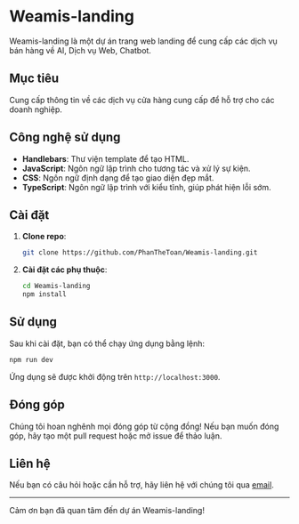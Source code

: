 # Weamis-landing

Weamis-landing là một dự án trang web landing để cung cấp các dịch vụ bán hàng về AI, Dịch vụ Web, Chatbot.

## Mục tiêu

Cung cấp thông tin về các dịch vụ cửa hàng cung cấp để hỗ trợ cho các doanh nghiệp.

## Công nghệ sử dụng

- **Handlebars**: Thư viện template để tạo HTML.
- **JavaScript**: Ngôn ngữ lập trình cho tương tác và xử lý sự kiện.
- **CSS**: Ngôn ngữ định dạng để tạo giao diện đẹp mắt.
- **TypeScript**: Ngôn ngữ lập trình với kiểu tĩnh, giúp phát hiện lỗi sớm.

## Cài đặt

1. **Clone repo**:
   ```bash
   git clone https://github.com/PhanTheToan/Weamis-landing.git
   ```
   
2. **Cài đặt các phụ thuộc**:
   ```bash
   cd Weamis-landing
   npm install
   ```

## Sử dụng

Sau khi cài đặt, bạn có thể chạy ứng dụng bằng lệnh:
```bash
npm run dev
```
Ứng dụng sẽ được khởi động trên `http://localhost:3000`.

## Đóng góp

Chúng tôi hoan nghênh mọi đóng góp từ cộng đồng! Nếu bạn muốn đóng góp, hãy tạo một pull request hoặc mở issue để thảo luận.

## Liên hệ

Nếu bạn có câu hỏi hoặc cần hỗ trợ, hãy liên hệ với chúng tôi qua [email](mailto:ptt.hust.dev@gmail.com).

---

Cảm ơn bạn đã quan tâm đến dự án Weamis-landing!
